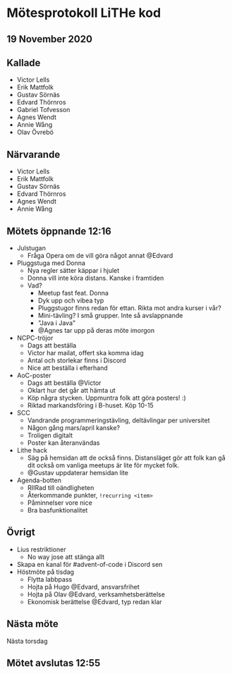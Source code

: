 # Mötesprotokoll LiTHe kod

## 19 November 2020

## Kallade

- Victor Lells
- Erik Mattfolk
- Gustav Sörnäs
- Edvard Thörnros
- Gabriel Tofvesson
- Agnes Wendt
- Annie Wång
- Olav Övrebö

## Närvarande

- Victor Lells
- Erik Mattfolk
- Gustav Sörnäs
- Edvard Thörnros
- Agnes Wendt
- Annie Wång

## Mötets öppnande 12:16

- Julstugan
  - Fråga Opera om de vill göra något annat @Edvard
- Pluggstuga med Donna
  - Nya regler sätter käppar i hjulet
  - Donna vill inte köra distans. Kanske i framtiden
  - Vad?
    - Meetup fast feat. Donna
    - Dyk upp och vibea typ
    - Pluggstugor finns redan för ettan. Rikta mot andra kurser i vår?
    - Mini-tävling? I små grupper. Inte så avslappnande
    - "Java i Java"
    - @Agnes tar upp på deras möte imorgon
- NCPC-tröjor
  - Dags att beställa
  - Victor har mailat, offert ska komma idag
  - Antal och storlekar finns i Discord
  - Nice att beställa i efterhand
- AoC-poster
  - Dags att beställa @Victor
  - Oklart hur det går att hämta ut
  - Köp några stycken. Uppmuntra folk att göra posters! :)
  - Riktad markandsföring i B-huset. Köp 10-15
- SCC
  - Vandrande programmeringstävling, deltävlingar per universitet
  - Någon gång mars/april kanske?
  - Troligen digitalt
  - Poster kan återanvändas
- Lithe hack
  - Säg på hemsidan att de också finns. Distansläget gör att folk kan gå dit
    också om vanliga meetups är lite för mycket folk.
  - @Gustav uppdaterar hemsidan lite
- Agenda-botten
  - RIIRad till oändligheten
  - Återkommande punkter, `!recurring <item>`
  - Påminnelser vore nice
  - Bra basfunktionalitet

## Övrigt

- Lius restriktioner
  - No way jose att stänga allt
- Skapa en kanal för #advent-of-code i Discord sen
- Höstmöte på tisdag
  - Flytta labbpass
  - Hojta på Hugo @Edvard, ansvarsfrihet
  - Hojta på Olav @Edvard, verksamhetsberättelse
  - Ekonomisk berättelse @Edvard, typ redan klar

## Nästa möte

Nästa torsdag

## Mötet avslutas 12:55
